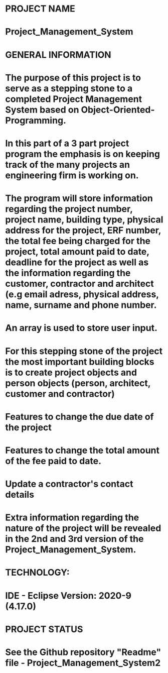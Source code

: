 # PROJECT NAME

# Project_Management_System

# GENERAL INFORMATION 

# The purpose of this project is to serve as a stepping stone to a completed Project Management System based on Object-Oriented-Programming.
# In this part of a 3 part project program the emphasis is on keeping track of the many projects an engineering firm is working on.
# The program will store information regarding the project number, project name, building type, physical address for the project, ERF number, the total fee being charged for the project, total amount paid to date, deadline for the project as well as the information regarding the customer, contractor and architect (e.g email adress, physical address, name, surname and phone number.
# An array is used to store user input.
# For this stepping stone of the project the most important building blocks is to create project objects and person objects (person, architect, customer and contractor)
# Features to change the due date of the project
# Features to change the total amount of the fee paid to date.
# Update a contractor's contact details
# Extra information regarding the nature of the project will be revealed in the 2nd and 3rd version of the Project_Management_System.

# TECHNOLOGY:

# IDE - Eclipse Version: 2020-9 (4.17.0)

# PROJECT STATUS

# See the Github repository "Readme" file - Project_Management_System2 
